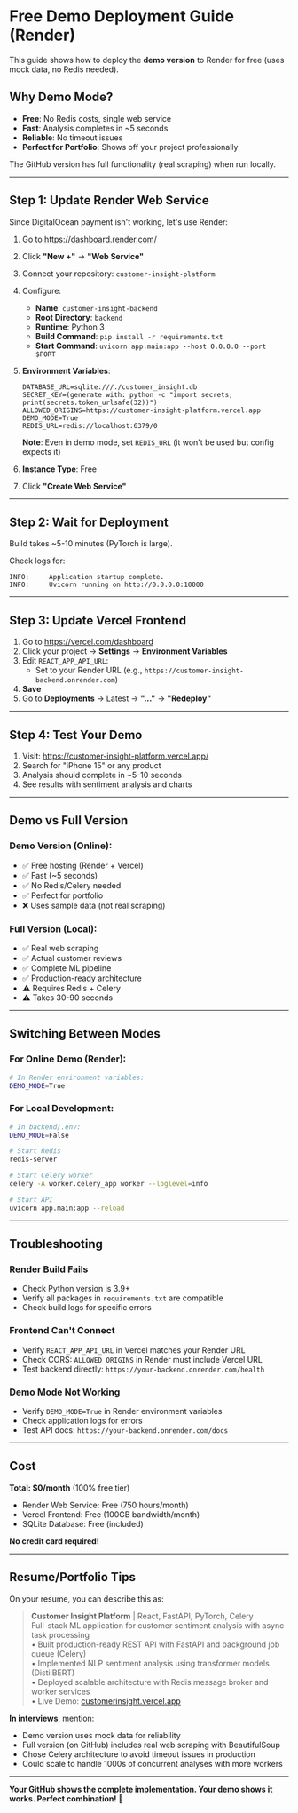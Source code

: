 # Free Demo Deployment Guide (Render)

This guide shows how to deploy the **demo version** to Render for free (uses mock data, no Redis needed).

## Why Demo Mode?

- **Free**: No Redis costs, single web service
- **Fast**: Analysis completes in ~5 seconds
- **Reliable**: No timeout issues
- **Perfect for Portfolio**: Shows off your project professionally

The GitHub version has full functionality (real scraping) when run locally.

---

## Step 1: Update Render Web Service

Since DigitalOcean payment isn't working, let's use Render:

1. Go to https://dashboard.render.com/
2. Click **"New +"** → **"Web Service"**
3. Connect your repository: `customer-insight-platform`
4. Configure:
   - **Name**: `customer-insight-backend`
   - **Root Directory**: `backend`
   - **Runtime**: Python 3
   - **Build Command**: `pip install -r requirements.txt`
   - **Start Command**: `uvicorn app.main:app --host 0.0.0.0 --port $PORT`
5. **Environment Variables**:
   ```
   DATABASE_URL=sqlite:///./customer_insight.db
   SECRET_KEY=(generate with: python -c "import secrets; print(secrets.token_urlsafe(32))")
   ALLOWED_ORIGINS=https://customer-insight-platform.vercel.app
   DEMO_MODE=True
   REDIS_URL=redis://localhost:6379/0
   ```
   
   **Note**: Even in demo mode, set `REDIS_URL` (it won't be used but config expects it)

6. **Instance Type**: Free
7. Click **"Create Web Service"**

---

## Step 2: Wait for Deployment

Build takes ~5-10 minutes (PyTorch is large).

Check logs for:
```
INFO:     Application startup complete.
INFO:     Uvicorn running on http://0.0.0.0:10000
```

---

## Step 3: Update Vercel Frontend

1. Go to https://vercel.com/dashboard
2. Click your project → **Settings** → **Environment Variables**
3. Edit `REACT_APP_API_URL`:
   - Set to your Render URL (e.g., `https://customer-insight-backend.onrender.com`)
4. **Save**
5. Go to **Deployments** → Latest → **"..."** → **"Redeploy"**

---

## Step 4: Test Your Demo

1. Visit: https://customer-insight-platform.vercel.app/
2. Search for "iPhone 15" or any product
3. Analysis should complete in ~5-10 seconds
4. See results with sentiment analysis and charts

---

## Demo vs Full Version

### Demo Version (Online):
- ✅ Free hosting (Render + Vercel)
- ✅ Fast (~5 seconds)
- ✅ No Redis/Celery needed
- ✅ Perfect for portfolio
- ❌ Uses sample data (not real scraping)

### Full Version (Local):
- ✅ Real web scraping
- ✅ Actual customer reviews
- ✅ Complete ML pipeline
- ✅ Production-ready architecture
- ⚠️ Requires Redis + Celery
- ⚠️ Takes 30-90 seconds

---

## Switching Between Modes

### For Online Demo (Render):
```bash
# In Render environment variables:
DEMO_MODE=True
```

### For Local Development:
```bash
# In backend/.env:
DEMO_MODE=False

# Start Redis
redis-server

# Start Celery worker
celery -A worker.celery_app worker --loglevel=info

# Start API
uvicorn app.main:app --reload
```

---

## Troubleshooting

### Render Build Fails
- Check Python version is 3.9+
- Verify all packages in `requirements.txt` are compatible
- Check build logs for specific errors

### Frontend Can't Connect
- Verify `REACT_APP_API_URL` in Vercel matches your Render URL
- Check CORS: `ALLOWED_ORIGINS` in Render must include Vercel URL
- Test backend directly: `https://your-backend.onrender.com/health`

### Demo Mode Not Working
- Verify `DEMO_MODE=True` in Render environment variables
- Check application logs for errors
- Test API docs: `https://your-backend.onrender.com/docs`

---

## Cost

**Total: $0/month** (100% free tier)
- Render Web Service: Free (750 hours/month)
- Vercel Frontend: Free (100GB bandwidth/month)
- SQLite Database: Free (included)

**No credit card required!**

---

## Resume/Portfolio Tips

On your resume, you can describe this as:

> **Customer Insight Platform** | React, FastAPI, PyTorch, Celery  
> Full-stack ML application for customer sentiment analysis with async task processing  
> • Built production-ready REST API with FastAPI and background job queue (Celery)  
> • Implemented NLP sentiment analysis using transformer models (DistilBERT)  
> • Deployed scalable architecture with Redis message broker and worker services  
> • Live Demo: [customerinsight.vercel.app](https://customer-insight-platform.vercel.app)

**In interviews**, mention:
- Demo version uses mock data for reliability
- Full version (on GitHub) includes real web scraping with BeautifulSoup
- Chose Celery architecture to avoid timeout issues in production
- Could scale to handle 1000s of concurrent analyses with more workers

---

**Your GitHub shows the complete implementation. Your demo shows it works. Perfect combination! 🎉**
